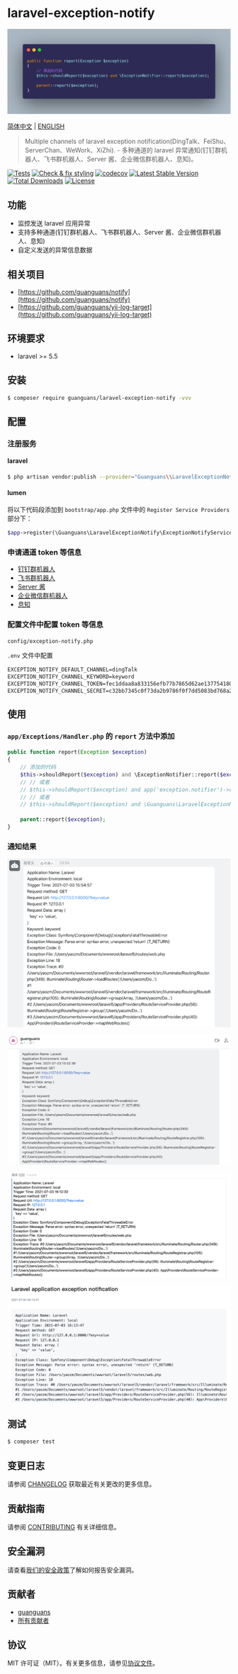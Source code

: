 # laravel-exception-notify

![usage](docs/usage.png)

[简体中文](README.md) | [ENGLISH](README-EN.md)

> Multiple channels of laravel exception notification(DingTalk、FeiShu、ServerChan、WeWork、XiZhi). - 多种通道的 laravel 异常通知(钉钉群机器人、飞书群机器人、Server 酱、企业微信群机器人、息知)。

[![Tests](https://github.com/guanguans/laravel-exception-notify/workflows/Tests/badge.svg)](https://github.com/guanguans/laravel-exception-notify/actions)
[![Check & fix styling](https://github.com/guanguans/laravel-exception-notify/workflows/Check%20&%20fix%20styling/badge.svg)](https://github.com/guanguans/laravel-exception-notify/actions)
[![codecov](https://codecov.io/gh/guanguans/laravel-exception-notify/branch/main/graph/badge.svg?token=URGFAWS6S4)](https://codecov.io/gh/guanguans/laravel-exception-notify)
[![Latest Stable Version](https://poser.pugx.org/guanguans/laravel-exception-notify/v)](//packagist.org/packages/guanguans/laravel-exception-notify)
[![Total Downloads](https://poser.pugx.org/guanguans/laravel-exception-notify/downloads)](//packagist.org/packages/guanguans/laravel-exception-notify)
[![License](https://poser.pugx.org/guanguans/laravel-exception-notify/license)](//packagist.org/packages/guanguans/laravel-exception-notify)

## 功能

* 监控发送 laravel 应用异常
* 支持多种通道(钉钉群机器人、飞书群机器人、Server 酱、企业微信群机器人、息知)
* 自定义发送的异常信息数据

## 相关项目

* [https://github.com/guanguans/notify](https://github.com/guanguans/notify)
* [https://github.com/guanguans/yii-log-target](https://github.com/guanguans/yii-log-target)

## 环境要求

* laravel >= 5.5

## 安装

```bash
$ composer require guanguans/laravel-exception-notify -vvv
```

## 配置

### 注册服务

#### laravel

```bash
$ php artisan vendor:publish --provider="Guanguans\\LaravelExceptionNotify\\ExceptionNotifyServiceProvider"
```

#### lumen

将以下代码段添加到 `bootstrap/app.php` 文件中的 `Register Service Providers` 部分下：

```php
$app->register(\Guanguans\LaravelExceptionNotify\ExceptionNotifyServiceProvider::class);
```

### 申请通道 token 等信息

* [钉钉群机器人](https://developers.dingtalk.com/document/app/custom-robot-access)
* [飞书群机器人](https://www.feishu.cn/hc/zh-CN/articles/360024984973)
* [Server 酱](https://sct.ftqq.com)
* [企业微信群机器人](https://work.weixin.qq.com/help?doc_id=13376)
* [息知](https://xz.qqoq.net/#/index)

### 配置文件中配置 token 等信息

`config/exception-notify.php`

`.env` 文件中配置

```dotenv
EXCEPTION_NOTIFY_DEFAULT_CHANNEL=dingTalk
EXCEPTION_NOTIFY_CHANNEL_KEYWORD=keyword
EXCEPTION_NOTIFY_CHANNEL_TOKEN=fec1ddaa8a833156efb77b7865d62ae13775418030d94d05da08bfca73eeb
EXCEPTION_NOTIFY_CHANNEL_SECRET=c32bb7345c0f73da2b9786f0f7dd5083bd768a29b82e6d460149d730eee51730
```

## 使用

### `app/Exceptions/Handler.php` 的 `report` 方法中添加

```php
public function report(Exception $exception)
{
    // 添加的代码
    $this->shouldReport($exception) and \ExceptionNotifier::report($exception);
    // // 或者
    // $this->shouldReport($exception) and app('exception.notifier')->report($exception);
    // // 或者
    // $this->shouldReport($exception) and \Guanguans\LaravelExceptionNotify\Facades\Notifier::report($exception);

    parent::report($exception);
}
```

### 通知结果

![钉钉群机器人](docs/dingTalk.png)

![飞书群机器人](docs/feiShu.png)

![企业微信群机器人](docs/weWork.png)

![息知](docs/xiZhi.png)

## 测试

```bash
$ composer test
```

## 变更日志

请参阅 [CHANGELOG](CHANGELOG.md) 获取最近有关更改的更多信息。

## 贡献指南

请参阅 [CONTRIBUTING](.github/CONTRIBUTING.md) 有关详细信息。

## 安全漏洞

请查看[我们的安全政策](../../security/policy)了解如何报告安全漏洞。

## 贡献者

* [guanguans](https://github.com/guanguans)
* [所有贡献者](../../contributors)

## 协议

MIT 许可证（MIT）。有关更多信息，请参见[协议文件](LICENSE)。
